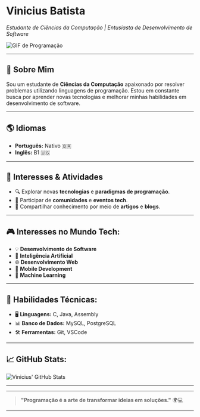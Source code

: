 # **Vinicius Batista**  
*Estudante de Ciências da Computação | Entusiasta de Desenvolvimento de Software*  

![GIF de Programação](https://media.giphy.com/media/qgQUggAC3Pfv687qPC/giphy.gif)

---

## 🌟 **Sobre Mim**  
Sou um estudante de **Ciências da Computação** apaixonado por resolver problemas utilizando linguagens de programação. Estou em constante busca por aprender novas tecnologias e melhorar minhas habilidades em desenvolvimento de software.

---

## 🌎 **Idiomas**

- **Português:** Nativo 🇧🇷
- **Inglês:** B1 🇺🇸

---

## 🌱 **Interesses & Atividades**

- 🔍 Explorar novas **tecnologias** e **paradigmas de programação**.
- 🤝 Participar de **comunidades** e **eventos tech**.
- 📝 Compartilhar conhecimento por meio de **artigos** e **blogs**.

---

## 🎮 **Interesses no Mundo Tech**:

- 💡 **Desenvolvimento de Software**
- 🤖 **Inteligência Artificial**
- 🌐 **Desenvolvimento Web**
- 📱 **Mobile Development**
- 🧠 **Machine Learning**


---

## 💼 **Habilidades Técnicas**:

- 🖥️ **Linguagens:** C, Java, Assembly
- 📊 **Banco de Dados:** MySQL, PostgreSQL
- 🛠️ **Ferramentas:** Git, VSCode

---

## 📈 **GitHub Stats**:

![Vinicius' GitHub Stats](https://github-readme-stats.vercel.app/api?username=sir-braz&show_icons=true&count_private=true&theme=dark)

---


---

> **"Programação é a arte de transformar ideias em soluções."** 🌍💻

---


